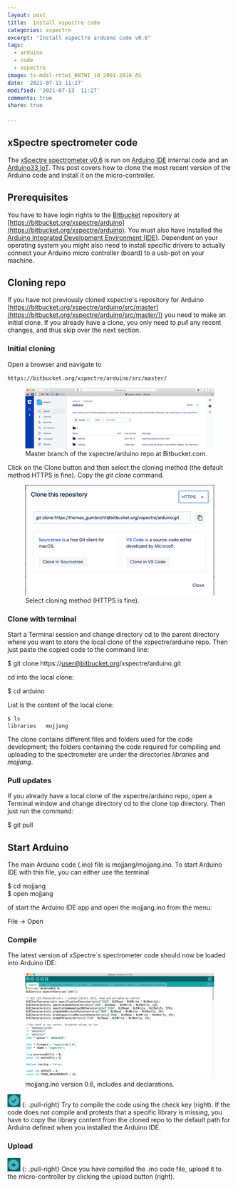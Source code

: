 ```yaml
---
layout: post
title:  Install xspectre code
categories: xspectre
excerpt: "Install xspectre arduono code v0.6"
tags:
  - arduino
  - code
  - xspectre
image: ts-mdsl-rntwi_RNTWI_id_2001-2016_AS
date: '2021-07-13 11:27'
modified: '2021-07-13  11:27'
comments: true
share: true

---
```


## xSpectre spectrometer code

The [xSpectre spectrometer v0.6](https://karttur.github.io/arduino/spectrolum/spectrolum-v0061/) is run on [Arduino IDE](https://www.arduino.cc/en/software) internal code and an [Arduino33 IoT](https://karttur.github.io/arduino/module/module-nano-iot-33/). This post covers how to clone the most recent version of the Arduino code and install it on the micro-controller.

## Prerequisites

You have to have login rights to the [Bitbucket](https://bitbucket.org) repository at [https://bitbucket.org/xspectre/arduino](https://bitbucket.org/xspectre/arduino). You must also have installed the [Arduino Integrated Development Environment (IDE)](https://www.arduino.cc/en/software). Dependent on your operating system you might also need to install specific drivers to actually connect your Arduino micro controller (board) to a usb-pot on your machine.

## Cloning repo

If you have not previously cloned xspectre's repository for Arduino [https://bitbucket.org/xspectre/arduino/src/master](https://bitbucket.org/xspectre/arduino/src/master/]) you need to make an initial clone. If you already have a clone, you only need to _pull_ any recent changes, and thus skip over the next section.

### Initial cloning

Open a browser and navigate to

```
https://bitbucket.org/xspectre/arduino/src/master/
```

<figure>
<img src="../../images/bitbucket_arduino_master.png">
<figcaption> Master branch of the xspectre/arduino repo at Bitbucket.com.</figcaption>
</figure>

Click on the <span class='button'>Clone</span> button and then select the cloning method (the default method HTTPS is fine). Copy the _git clone_ command.

<figure>
<img src="../../images/bitbucket_arduino_master_clone.png">
<figcaption>Select cloning method (HTTPS is fine).</figcaption>
</figure>

### Clone with terminal

Start a <span class='app'>Terminal</span> session and change directory <span class='terminalapp'>cd</span> to the parent directory where you want to store the local clone of the xspectre/arduino repo. Then just paste the copied code to the command line:

<span class='terminal'>$ git clone https://user@bitbucket.org/xspectre/arduino.git</span>

<span class='temrinalapp'>cd</span> into the local clone:

<span class='terminal'>$ cd arduino</span>

List <span class='terminalapp'>ls</span> the content of the local clone:

```
$ ls
libraries	mojjang
```

The clone contains different files and folders used for the code development; the folders containing the code required for compiling and uploading to the spectrometer are under the directories _libraries_ and _mojjang_.


### Pull updates

If you already have a local clone of the xspectre/arduino repo, open a <span class='app'>Terminal</span> window and change directory <span class='terminalapp'>cd</span> to the clone top directory. Then just run the command:

<span class='terminal'>$ git pull</span>

## Start Arduino

The main Arduino code (<span class='file'>.ino</span>) file is <span class='file'>mojjang/mojjang.ino</span>. To start <span class='app'>Arduino IDE</span> with this file, you can either use the terminal

<span class='terminal'>$ cd mojjang<br/>$ open mojjang</span>

of start the <span class='app'>Arduino IDE</span> app and open the <span class='file'>mojjang.ino</span> from the menu:

<span class='menu'>File -> Open</span>

### Compile

The latest version of xSpectre´s spectrometer code should now be loaded into <span class='app'>Arduino IDE</span>:

<figure>
<img src="../../images/mojjang_ino_v06.png">
<figcaption>mojjang.ino version 0.6, includes and declarations.</figcaption>
</figure>

![compile_btn](../../images/arduino_compile_btn.png)
{: .pull-right}
Try to compile the code using the check key (right). If the code does not compile and protests that a specific library is missing, you have to copy the library content from the cloned repo to the default path for Arduino defined when you installed the Arduino IDE.

### Upload

![upload_btn](../../images/arduino_upload_btn.png)
{: .pull-right}
Once you have compiled the <span class='file'>.ino</span> code file, upload it to the micro-controller by clicking the upload button (right).
